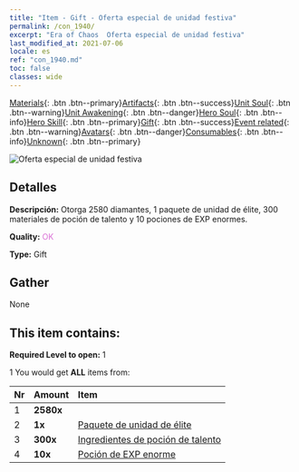 ```yaml
---
title: "Item - Gift - Oferta especial de unidad festiva"
permalink: /con_1940/
excerpt: "Era of Chaos  Oferta especial de unidad festiva"
last_modified_at: 2021-07-06
locale: es
ref: "con_1940.md"
toc: false
classes: wide
---
```

 [Materials](/ItemsES/){: .btn .btn--primary}[Artifacts](/ItemsES/Artifacts/){: .btn .btn--success}[Unit Soul](/ItemsES/UnitSoul/){: .btn .btn--warning}[Unit Awakening](/ItemsES/UnitAwakening/){: .btn .btn--danger}[Hero Soul](/ItemsES/HeroSoul/){: .btn .btn--info}[Hero Skill](/ItemsES/HeroSkill/){: .btn .btn--primary}[Gift](/ItemsES/Gift/){: .btn .btn--success}[Event related](/ItemsES/Events/){: .btn .btn--warning}[Avatars](/ItemsES/Avatars/){: .btn .btn--danger}[Consumables](/ItemsES/Consumables/){: .btn .btn--info}[Unknown](/ItemsES/Unknown/){: .btn .btn--primary}

 ![Oferta especial de unidad festiva](/images/t/i_907116.png)

## Detalles
 **Descripción:** Otorga 2580 diamantes, 1 paquete de unidad de élite, 300 materiales de poción de talento y 10 pociones de EXP enormes.

 **Quality:** <span style="color: #DA70D6">OK</span>

 **Type:** Gift

## Gather

  None

## This item contains:

 **Required Level to open:** 1

 1 You would get **ALL** items  from:

  | Nr | Amount |     Item    |
  |:---|:-------|:------------|
  | 1 |  **2580x** | <i class="fas fa-gem"/> |  | 
  | 2 |  **1x** | [Paquete de unidad de élite](/ItemsES/con_1921/) |  | 
  | 3 |  **300x** | [Ingredientes de poción de talento](/ItemsES/con_1120/) |  | 
  | 4 |  **10x** | [Poción de EXP enorme](/ItemsES/con_703/) |  | 
